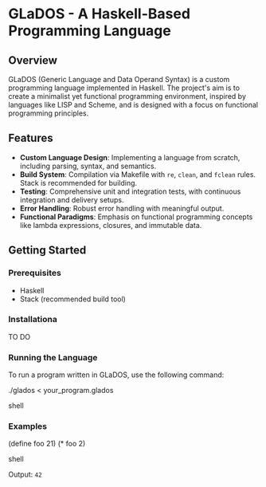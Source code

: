 # GLaDOS - A Haskell-Based Programming Language

## Overview
GLaDOS (Generic Language and Data Operand Syntax) is a custom programming language implemented in Haskell. The project's aim is to create a minimalist yet functional programming environment, inspired by languages like LISP and Scheme, and is designed with a focus on functional programming principles.

## Features
- **Custom Language Design**: Implementing a language from scratch, including parsing, syntax, and semantics.
- **Build System**: Compilation via Makefile with `re`, `clean`, and `fclean` rules. Stack is recommended for building.
- **Testing**: Comprehensive unit and integration tests, with continuous integration and delivery setups.
- **Error Handling**: Robust error handling with meaningful output.
- **Functional Paradigms**: Emphasis on functional programming concepts like lambda expressions, closures, and immutable data.

## Getting Started

### Prerequisites
- Haskell
- Stack (recommended build tool)

### Installationa

TO DO

### Running the Language
To run a program written in GLaDOS, use the following command:

./glados < your_program.glados

shell

### Examples

(define foo 21)
(* foo 2)

shell

Output: `42`